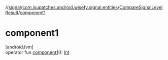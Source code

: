 //[signal](../../../index.md)/[com.isupatches.android.wisefy.signal.entities](../index.md)/[CompareSignalLevelResult](index.md)/[component1](component1.md)

# component1

[androidJvm]\
operator fun [component1](component1.md)(): [Int](https://kotlinlang.org/api/latest/jvm/stdlib/kotlin/-int/index.html)
